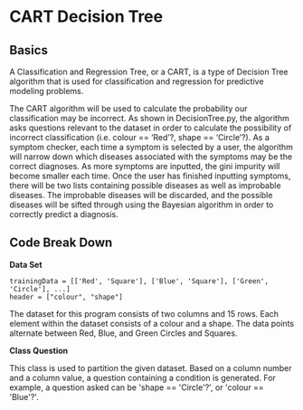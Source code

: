 # CART Decision Tree

## Basics
A Classification and Regression Tree, or a CART, is a type of Decision Tree algorithm that is used for classification and regression for predictive modeling problems.

The CART algorithm will be used to calculate the probability our classification may be incorrect. As shown in DecisionTree.py, the algorithm asks questions relevant to the dataset in order to calculate the possibility of incorrect classification (i.e. colour == ‘Red’?, shape == ‘Circle’?). As a symptom checker, each time a symptom is selected by a user, the algorithm will narrow down which diseases associated with the symptoms may be the correct diagnoses. As more symptoms are inputted, the gini impurity will become smaller each time. Once the user has finished inputting symptoms, there will be two lists containing possible diseases as well as improbable diseases. The improbable diseases will be discarded, and the possible diseases will be sifted through using the Bayesian algorithm in order to correctly predict a diagnosis. 

## Code Break Down
**Data Set**

```
trainingData = [['Red', 'Square'], ['Blue', 'Square'], ['Green', 'Circle'], ...]
header = ["colour", "shape"]
```
The dataset for this program consists of two columns and 15 rows. Each element within the dataset consists of a colour and a shape. The data points alternate between Red, Blue, and Green Circles and Squares.

**Class Question**

This class is used to partition the given dataset. Based on a column number and a column value, a question containing a condition is generated. For example, a question asked can be 'shape == 'Circle'?', or 'colour == 'Blue'?'.


